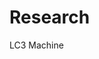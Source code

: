 # Research

LC3 Machine

[LC3 Assembly Cheatsheet]: http://people.cs.georgetown.edu/~squier/Teaching/HardwareFundamentals/LC3-trunk/docs/LC3-assemblyCheatSheet.asm
[LC3 Documentation]: https://github.com/justinmeiners/lc3-vm/tree/master/docs/supplies
